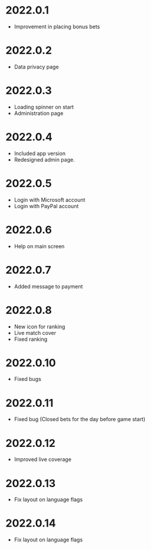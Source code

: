 # 2022.0.1

- Improvement in placing bonus bets

# 2022.0.2

- Data privacy page

# 2022.0.3

- Loading spinner on start
- Administration page

# 2022.0.4

- Included app version
- Redesigned admin page.

# 2022.0.5

- Login with Microsoft account
- Login with PayPal account

# 2022.0.6

- Help on main screen

# 2022.0.7

- Added message to payment

# 2022.0.8

- New icon for ranking
- Live match cover
- Fixed ranking

# 2022.0.10

- Fixed bugs

# 2022.0.11

- Fixed bug (Closed bets for the day before game start)

# 2022.0.12

- Improved live coverage

# 2022.0.13

- Fix layout on language flags

# 2022.0.14

- Fix layout on language flags
